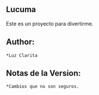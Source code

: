 Lucuma
------

Este es un proyecto para divertirme.

Author:
-------
    *Luz Clarita

Notas de la Version:
--------------------
    *Cambios que no son seguros.
